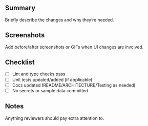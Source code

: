 ## Summary
Briefly describe the changes and why they’re needed.

## Screenshots
Add before/after screenshots or GIFs when UI changes are involved.

## Checklist
- [ ] Lint and type checks pass
- [ ] Unit tests updated/added (if applicable)
- [ ] Docs updated (README/ARCHITECTURE/Testing as needed)
- [ ] No secrets or sample data committed

## Notes
Anything reviewers should pay extra attention to.

